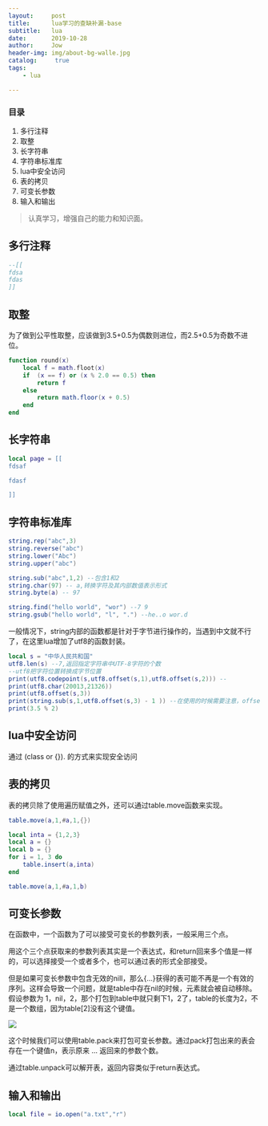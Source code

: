 ```yaml
---
layout:     post
title:      lua学习的查缺补漏-base
subtitle:   lua
date:       2019-10-28
author:     Jow
header-img: img/about-bg-walle.jpg
catalog: 	 true 
tags:
    - lua

---
```


### 目录
1. 多行注释
2. 取整
3. 长字符串
4. 字符串标准库
5. lua中安全访问
6. 表的拷贝
7. 可变长参数
8. 输入和输出


> 认真学习，增强自己的能力和知识面。


## 多行注释

```lua
--[[
fdsa
fdas
]]
```

## 取整

为了做到公平性取整，应该做到3.5+0.5为偶数则进位，而2.5+0.5为奇数不进位。

```lua
function round(x)
	local f = math.floot(x)
	if	(x == f) or (x % 2.0 == 0.5) then
		return f
	else
		return math.floor(x + 0.5)
	end
end
```

## 长字符串

```lua
local page = [[
fdsaf

fdasf

]]
```

## 字符串标准库

```lua
string.rep("abc",3)
string.reverse("abc")
string.lower("Abc")
string.upper("abc")

string.sub("abc",1,2) --包含1和2
string.char(97) -- a,转换字符及其内部数值表示形式
string.byte(a) -- 97

string.find("hello world", "wor") --7 9
string.gsub("hello world", "l", ".") --he..o wor.d

```

一般情况下，string内部的函数都是针对于字节进行操作的，当遇到中文就不行了，在这里lua增加了utf8的函数封装。

```lua
local s = "中华人民共和国"
utf8.len(s) --7,返回指定字符串中UTF-8字符的个数
--utf8把字符位置转换成字节位置
print(utf8.codepoint(s,utf8.offset(s,1),utf8.offset(s,2))) -- 
print(utf8.char(20013,21326))
print(utf8.offset(s,3))
print(string.sub(s,1,utf8.offset(s,3) - 1 )) --在使用的时候需要注意，offset返回的是字符的第一个字节位置，在截取的使用时候需要减去1
print(3.5 % 2)
```

## lua中安全访问

通过  (class or {}).  的方式来实现安全访问

## 表的拷贝

表的拷贝除了使用遍历赋值之外，还可以通过table.move函数来实现。

```lua
table.move(a,1,#a,1,{})

local inta = {1,2,3}
local a = {}
local b = {}
for i = 1, 3 do
    table.insert(a,inta)
end

table.move(a,1,#a,1,b)
```

## 可变长参数

在函数中，一个函数为了可以接受可变长的参数列表，一般采用三个点。

用这个三个点获取来的参数列表其实是一个表达式，和return回来多个值是一样的，可以选择接受一个或者多个，也可以通过表的形式全部接受。

但是如果可变长参数中包含无效的nill，那么{...}获得的表可能不再是一个有效的序列。这样会导致一个问题，就是table中存在nil的时候，元素就会被自动移除。假设参数为 1，nil，2，那个打包到table中就只剩下1，2了，table的长度为2，不是一个数组，因为table[2]没有这个键值。

![](https://i.imgur.com/ERw2JLC.png)

这个时候我们可以使用table.pack来打包可变长参数。通过pack打包出来的表会存在一个键值n，表示原来 ... 返回来的参数个数。

通过table.unpack可以解开表，返回内容类似于return表达式。

## 输入和输出

```lua
local file = io.open("a.txt","r")

```